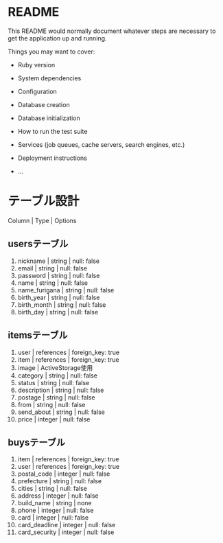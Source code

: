# README

This README would normally document whatever steps are necessary to get the
application up and running.

Things you may want to cover:

* Ruby version

* System dependencies

* Configuration

* Database creation

* Database initialization

* How to run the test suite

* Services (job queues, cache servers, search engines, etc.)

* Deployment instructions

* ...

# テーブル設計
Column | Type | Options

## usersテーブル
1. nickname | string | null: false
2. email | string | null: false
3. password | string | null: false
4. name | string | null: false
5. name_furigana | string | null: false
6. birth_year | string | null: false
7. birth_month | string | null: false
8. birth_day | string | null: false

## itemsテーブル
1. user | references | foreign_key: true
2. item | references | foreign_key: true
3. image | ActiveStorage使用
4. category | string | null: false
5. status | string | null: false
6. description | string | null: false
7. postage | string | null: false
8. from | string | null: false
9. send_about | string | null: false
10. price | integer | null: false

## buysテーブル
1. item | references | foreign_key: true
2. user | references | foreign_key: true
3. postal_code | integer | null: false
4. prefecture | string | null: false
5. cities | string | null: false
6. address | integer | null: false
7. build_name | string | none
8. phone | integer | null: false
9. card | integer | null: false
10. card_deadline | integer | null: false
11. card_security | integer | null: false